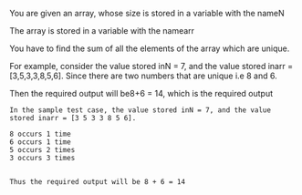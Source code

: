 You are given an array, whose size is stored in a variable with the nameN

The array is stored in a variable with the namearr

You have to find the sum of all the elements of the array which are unique.

For example, consider the value stored inN = 7, and the value stored inarr = [3,5,3,3,8,5,6]. Since there are two numbers that are unique i.e 8 and 6.

Then the required output will be8+6 = 14, which is the required output


```
In the sample test case, the value stored inN = 7, and the value stored inarr = [3 5 3 3 8 5 6].

8 occurs 1 time
6 occurs 1 time
5 occurs 2 times
3 occurs 3 times


Thus the required output will be 8 + 6 = 14

```
